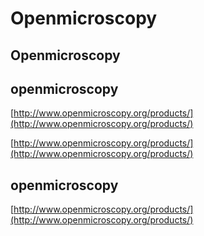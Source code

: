 # Openmicroscopy

## Openmicroscopy

## openmicroscopy

[http://www.openmicroscopy.org/products/](http://www.openmicroscopy.org/products/)

[http://www.openmicroscopy.org/products/](http://www.openmicroscopy.org/products/)

## openmicroscopy

[http://www.openmicroscopy.org/products/](http://www.openmicroscopy.org/products/)

